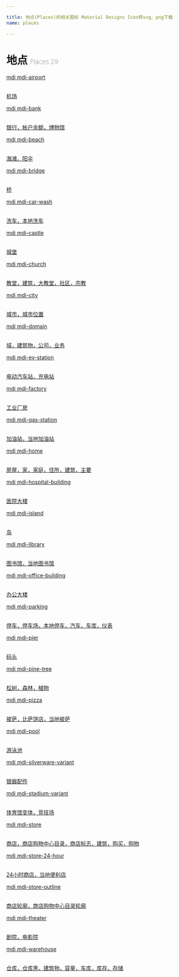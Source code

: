 ```yaml
---

title: 地点(Places)的相关图标 Material Designs Icon转svg、png下载
name: places

---
```


# 地点  <small style="font-size: 60%;font-weight: 100">Places <span class="badge-secondary badge">29</span> </small>

<search tag="places" :max="0"/>

<div class="icon-list row" id="search-show"><a href="/icon/airport.html" class="icon-item col-6 col-sm-4 col-md-2"><div class="icon-item-inner"><i class="mdi mdi-airport"></i><p><span>mdi mdi-airport</span></p> <p><br> 机场</p></div></a><a href="/icon/bank.html" class="icon-item col-6 col-sm-4 col-md-2"><div class="icon-item-inner"><i class="mdi mdi-bank"></i><p><span>mdi mdi-bank</span></p> <p><br> 银行，帐户余额，博物馆</p></div></a><a href="/icon/beach.html" class="icon-item col-6 col-sm-4 col-md-2"><div class="icon-item-inner"><i class="mdi mdi-beach"></i><p><span>mdi mdi-beach</span></p> <p><br> 海滩，阳伞</p></div></a><a href="/icon/bridge.html" class="icon-item col-6 col-sm-4 col-md-2"><div class="icon-item-inner"><i class="mdi mdi-bridge"></i><p><span>mdi mdi-bridge</span></p> <p><br> 桥</p></div></a><a href="/icon/car-wash.html" class="icon-item col-6 col-sm-4 col-md-2"><div class="icon-item-inner"><i class="mdi mdi-car-wash"></i><p><span>mdi mdi-car-wash</span></p> <p><br> 洗车，本地洗车</p></div></a><a href="/icon/castle.html" class="icon-item col-6 col-sm-4 col-md-2"><div class="icon-item-inner"><i class="mdi mdi-castle"></i><p><span>mdi mdi-castle</span></p> <p><br> 城堡</p></div></a><a href="/icon/church.html" class="icon-item col-6 col-sm-4 col-md-2"><div class="icon-item-inner"><i class="mdi mdi-church"></i><p><span>mdi mdi-church</span></p> <p><br> 教堂，建筑，大教堂，社区，宗教</p></div></a><a href="/icon/city.html" class="icon-item col-6 col-sm-4 col-md-2"><div class="icon-item-inner"><i class="mdi mdi-city"></i><p><span>mdi mdi-city</span></p> <p><br> 城市，城市位置</p></div></a><a href="/icon/domain.html" class="icon-item col-6 col-sm-4 col-md-2"><div class="icon-item-inner"><i class="mdi mdi-domain"></i><p><span>mdi mdi-domain</span></p> <p><br> 域，建筑物，公司，业务</p></div></a><a href="/icon/ev-station.html" class="icon-item col-6 col-sm-4 col-md-2"><div class="icon-item-inner"><i class="mdi mdi-ev-station"></i><p><span>mdi mdi-ev-station</span></p> <p><br> 电动汽车站，充电站</p></div></a><a href="/icon/factory.html" class="icon-item col-6 col-sm-4 col-md-2"><div class="icon-item-inner"><i class="mdi mdi-factory"></i><p><span>mdi mdi-factory</span></p> <p><br> 工业厂房</p></div></a><a href="/icon/gas-station.html" class="icon-item col-6 col-sm-4 col-md-2"><div class="icon-item-inner"><i class="mdi mdi-gas-station"></i><p><span>mdi mdi-gas-station</span></p> <p><br> 加油站，当地加油站</p></div></a><a href="/icon/home.html" class="icon-item col-6 col-sm-4 col-md-2"><div class="icon-item-inner"><i class="mdi mdi-home"></i><p><span>mdi mdi-home</span></p> <p><br> 房屋，家，家庭，住所，建筑，主要</p></div></a><a href="/icon/hospital-building.html" class="icon-item col-6 col-sm-4 col-md-2"><div class="icon-item-inner"><i class="mdi mdi-hospital-building"></i><p><span>mdi mdi-hospital-building</span></p> <p><br> 医院大楼</p></div></a><a href="/icon/island.html" class="icon-item col-6 col-sm-4 col-md-2"><div class="icon-item-inner"><i class="mdi mdi-island"></i><p><span>mdi mdi-island</span></p> <p><br> 岛</p></div></a><a href="/icon/library.html" class="icon-item col-6 col-sm-4 col-md-2"><div class="icon-item-inner"><i class="mdi mdi-library"></i><p><span>mdi mdi-library</span></p> <p><br> 图书馆，当地图书馆</p></div></a><a href="/icon/office-building.html" class="icon-item col-6 col-sm-4 col-md-2"><div class="icon-item-inner"><i class="mdi mdi-office-building"></i><p><span>mdi mdi-office-building</span></p> <p><br> 办公大楼</p></div></a><a href="/icon/parking.html" class="icon-item col-6 col-sm-4 col-md-2"><div class="icon-item-inner"><i class="mdi mdi-parking"></i><p><span>mdi mdi-parking</span></p> <p><br> 停车，停车场，本地停车，汽车，车库，仪表</p></div></a><a href="/icon/pier.html" class="icon-item col-6 col-sm-4 col-md-2"><div class="icon-item-inner"><i class="mdi mdi-pier"></i><p><span>mdi mdi-pier</span></p> <p><br> 码头</p></div></a><a href="/icon/pine-tree.html" class="icon-item col-6 col-sm-4 col-md-2"><div class="icon-item-inner"><i class="mdi mdi-pine-tree"></i><p><span>mdi mdi-pine-tree</span></p> <p><br> 松树，森林，植物</p></div></a><a href="/icon/pizza.html" class="icon-item col-6 col-sm-4 col-md-2"><div class="icon-item-inner"><i class="mdi mdi-pizza"></i><p><span>mdi mdi-pizza</span></p> <p><br> 披萨，比萨饼店，当地披萨</p></div></a><a href="/icon/pool.html" class="icon-item col-6 col-sm-4 col-md-2"><div class="icon-item-inner"><i class="mdi mdi-pool"></i><p><span>mdi mdi-pool</span></p> <p><br> 游泳池</p></div></a><a href="/icon/silverware-variant.html" class="icon-item col-6 col-sm-4 col-md-2"><div class="icon-item-inner"><i class="mdi mdi-silverware-variant"></i><p><span>mdi mdi-silverware-variant</span></p> <p><br> 银器配件</p></div></a><a href="/icon/stadium-variant.html" class="icon-item col-6 col-sm-4 col-md-2"><div class="icon-item-inner"><i class="mdi mdi-stadium-variant"></i><p><span>mdi mdi-stadium-variant</span></p> <p><br> 体育馆变体，竞技场</p></div></a><a href="/icon/store.html" class="icon-item col-6 col-sm-4 col-md-2"><div class="icon-item-inner"><i class="mdi mdi-store"></i><p><span>mdi mdi-store</span></p> <p><br> 商店，商店购物中心目录，商店标志，建筑，购买，购物</p></div></a><a href="/icon/store-24-hour.html" class="icon-item col-6 col-sm-4 col-md-2"><div class="icon-item-inner"><i class="mdi mdi-store-24-hour"></i><p><span>mdi mdi-store-24-hour</span></p> <p><br> 24小时商店，当地便利店</p></div></a><a href="/icon/store-outline.html" class="icon-item col-6 col-sm-4 col-md-2"><div class="icon-item-inner"><i class="mdi mdi-store-outline"></i><p><span>mdi mdi-store-outline</span></p> <p><br> 商店轮廓，商店购物中心目录轮廓</p></div></a><a href="/icon/theater.html" class="icon-item col-6 col-sm-4 col-md-2"><div class="icon-item-inner"><i class="mdi mdi-theater"></i><p><span>mdi mdi-theater</span></p> <p><br> 剧院，电影院</p></div></a><a href="/icon/warehouse.html" class="icon-item col-6 col-sm-4 col-md-2"><div class="icon-item-inner"><i class="mdi mdi-warehouse"></i><p><span>mdi mdi-warehouse</span></p> <p><br> 仓库，仓库黑，建筑物，容量，车库，库存，存储</p></div></a></div>

